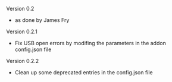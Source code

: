 Version 0.2
  - as done by James Fry

Version 0.2.1
  - Fix USB open errors by modifing the parameters in the addon config.json file

Version 0.2.2
  - Clean up some deprecated entries in the config.json file
